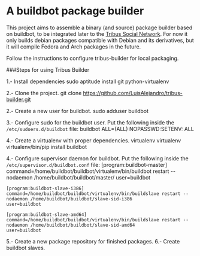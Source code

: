A buildbot package builder
==========================


This project aims to assemble a binary (and source) package builder based on buildbot, to be integrated later to the [Tribus Social Network](http://tribus.readthedocs.org/). For now it only builds debian packages compatible with Debian and its derivatives, but it will compile Fedora and Arch packages in the future.

Follow the instructions to configure tribus-builder for local packaging.

###Steps for using Tribus Builder

1.- Install dependencies
    sudo aptitude install git python-virtualenv

2.- Clone the project.
    git clone https://github.com/LuisAlejandro/tribus-builder.git

2.- Create a new user for buildbot.
    sudo adduser buildbot

3.- Configure sudo for the buildbot user. Put the following inside the ``/etc/sudoers.d/buildbot`` file:
    buildbot ALL=(ALL) NOPASSWD:SETENV: ALL

4.- Create a virtualenv with proper dependencies.
    virtualenv virtualenv
    virtualenv/bin/pip install buildbot

4.- Configure supervisor daemon for buildbot. Put the following inside the ``/etc/supervisor.d/buildbot.conf`` file:
    [program:buildbot-master]
    command=/home/buildbot/buildbot/virtualenv/bin/buildbot restart --nodaemon /home/buildbot/buildbot/master/
    user=buildbot

    [program:buildbot-slave-i386]
    command=/home/buildbot/buildbot/virtualenv/bin/buildslave restart --nodaemon /home/buildbot/buildbot/slave-sid-i386
    user=buildbot

    [program:buildbot-slave-amd64]
    command=/home/buildbot/buildbot/virtualenv/bin/buildslave restart --nodaemon /home/buildbot/buildbot/slave-sid-amd64
    user=buildbot


5.- Create a new package repository for finished packages.
6.- Create buildbot slaves.
